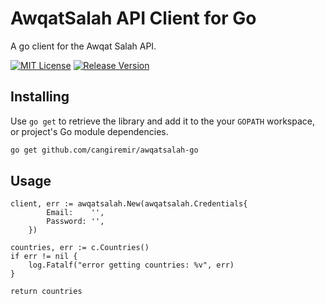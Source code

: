 
# AwqatSalah API Client for Go

A go client for the Awqat Salah API. 


[![MIT License](https://img.shields.io/badge/License-MIT-orange.svg)](https://choosealicense.com/licenses/mit/)
[![Release Version](https://img.shields.io/github/v/release/cangiremir/awqatsalah-go)](https://img.shields.io/github/v/release/cangiremir/awqatsalah-go)

## Installing

Use `go get` to retrieve the library and add it to the your `GOPATH` workspace, or project's Go module dependencies.   

```bash
go get github.com/cangiremir/awqatsalah-go
```

## Usage

```
client, err := awqatsalah.New(awqatsalah.Credentials{
		Email:    '',
		Password: '',
	})

countries, err := c.Countries()
if err != nil {
    log.Fatalf("error getting countries: %v", err)
}

return countries
```

  
